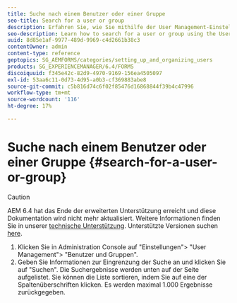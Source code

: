 ```yaml
---
title: Suche nach einem Benutzer oder einer Gruppe
seo-title: Search for a user or group
description: Erfahren Sie, wie Sie mithilfe der User Management-Einstellungen in Administration Console nach einem Benutzer oder einer Gruppe suchen.
seo-description: Learn how to search for a user or group using the User Management settings in the administration console.
uuid: 8d85e1af-9977-489d-9969-c4d2661b38c3
contentOwner: admin
content-type: reference
geptopics: SG_AEMFORMS/categories/setting_up_and_organizing_users
products: SG_EXPERIENCEMANAGER/6.4/FORMS
discoiquuid: f345e42c-82d9-4970-9169-156ea4505097
exl-id: 53aa6c11-0d73-4d95-a0b3-cf369883abe8
source-git-commit: c5b816d74c6f02f85476d16868844f39b4c47996
workflow-type: tm+mt
source-wordcount: '116'
ht-degree: 17%

---
```


# Suche nach einem Benutzer oder einer Gruppe {#search-for-a-user-or-group}

>[!CAUTION]
>
>AEM 6.4 hat das Ende der erweiterten Unterstützung erreicht und diese Dokumentation wird nicht mehr aktualisiert. Weitere Informationen finden Sie in unserer [technische Unterstützung](https://helpx.adobe.com/de/support/programs/eol-matrix.html). Unterstützte Versionen suchen [here](https://experienceleague.adobe.com/docs/?lang=de).

1. Klicken Sie in Administration Console auf &quot;Einstellungen&quot;> &quot;User Management&quot;> &quot;Benutzer und Gruppen&quot;.
1. Geben Sie Informationen zur Eingrenzung der Suche an und klicken Sie auf &quot;Suchen&quot;. Die Suchergebnisse werden unten auf der Seite aufgelistet. Sie können die Liste sortieren, indem Sie auf eine der Spaltenüberschriften klicken. Es werden maximal 1.000 Ergebnisse zurückgegeben.
